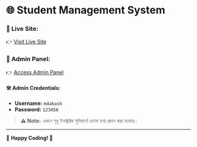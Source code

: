 # 🌐 Student Management System

### 🔗 Live Site:
👉 [Visit Live Site](https://akash123a5.pythonanywhere.com/)

### 🔑 Admin Panel:
👉 [Access Admin Panel](https://akash123a5.pythonanywhere.com/admin)

#### 🛠 Admin Credentials:
- **Username:** `mdakash`
- **Password:** `123456`

> **⚠️ Note:**  এখানে শুধু ইনস্ট্রাক্টর  সুবিধার্থে ডেমো তথ্য প্রদান করা হয়েছে।

---
📌 **Happy Coding! 🚀**
